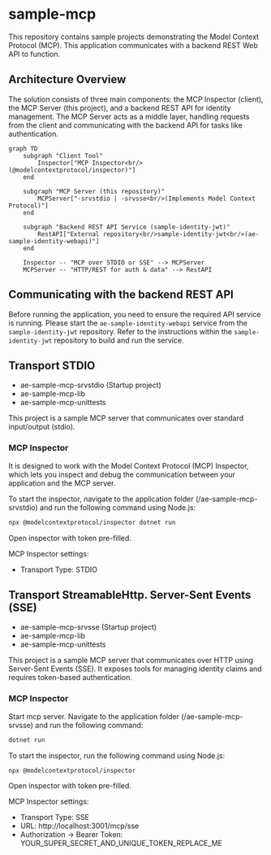 # sample-mcp

This repository contains sample projects demonstrating the Model Context Protocol (MCP). This application communicates with a backend REST Web API to function. 

## Architecture Overview

The solution consists of three main components: the MCP Inspector (client), the MCP Server (this project), and a backend REST API for identity management. The MCP Server acts as a middle layer, handling requests from the client and communicating with the backend API for tasks like authentication.

```mermaid
graph TD
    subgraph "Client Tool"
        Inspector["MCP Inspector<br/>(@modelcontextprotocol/inspector)"]
    end

    subgraph "MCP Server (this repository)"
        MCPServer["-srvstdio | -srvsse<br/>(Implements Model Context Protocol)"]
    end

    subgraph "Backend REST API Service (sample-identity-jwt)"
        RestAPI["External repository<br/>sample-identity-jwt<br/>(ae-sample-identity-webapi)"]
    end

    Inspector -- "MCP over STDIO or SSE" --> MCPServer
    MCPServer -- "HTTP/REST for auth & data" --> RestAPI
```

## Communicating with the backend REST API
Before running the application, you need to ensure the required API service is running. Please start the `ae-sample-identity-webapi` service from the `sample-identity-jwt` repository. Refer to the instructions within the `sample-identity-jwt` repository to build and run the service.

## Transport STDIO
- ae-sample-mcp-srvstdio (Startup project)
- ae-sample-mcp-lib
- ae-sample-mcp-unittests

This project is a sample MCP server that communicates over standard input/output (stdio).

### MCP Inspector

It is designed to work with the Model Context Protocol (MCP) Inspector, which lets you inspect and debug the communication between your application and the MCP server.

To start the inspector, navigate to the application folder (/ae-sample-mcp-srvstdio) and run the following command using Node.js:
```bash
npx @modelcontextprotocol/inspector dotnet run
```
Open inspector with token pre-filled.

MCP Inspector settings:
- Transport Type: STDIO

## Transport StreamableHttp. Server-Sent Events (SSE)
- ae-sample-mcp-srvsse (Startup project)
- ae-sample-mcp-lib
- ae-sample-mcp-unittests

This project is a sample MCP server that communicates over HTTP using Server-Sent Events (SSE). It exposes tools for managing identity claims and requires token-based authentication.

### MCP Inspector

Start mcp server. Navigate to the application folder (/ae-sample-mcp-srvsse) and run the following command:
```bash
dotnet run
```

To start the inspector, run the following command using Node.js:
```bash
npx @modelcontextprotocol/inspector
```
Open inspector with token pre-filled.

MCP Inspector settings:
- Transport Type: SSE
- URL: http://localhost:3001/mcp/sse
- Authorization -> Bearer Token: YOUR_SUPER_SECRET_AND_UNIQUE_TOKEN_REPLACE_ME

